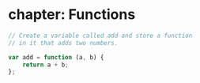chapter: Functions
==================
```javascript
// Create a variable called add and store a function
// in it that adds two numbers.

var add = function (a, b) {
    return a + b;
};
    
```
